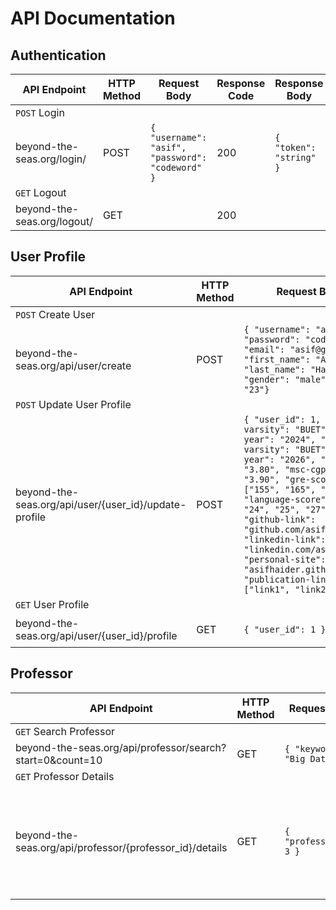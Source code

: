 # API Documentation

<!-- create tables for api documentation -->

## Authentication

| API Endpoint | HTTP Method | Request Body | Response Code | Response Body |
| --- | --- | --- | --- | --- |
| ```POST``` Login | | | | |
| beyond-the-seas.org/login/ | POST | ```{ "username": "asif", "password": "codeword" }``` | 200 | ```{ "token": "string" }``` |
| ```GET``` Logout | | | | |
| beyond-the-seas.org/logout/ | GET | | 200 | |


## User Profile
<!-- API endpoint format: beyond-the-seas.org/api/user/ -->
<!-- Beutify the response body so that it looks like JSON format -->

| API Endpoint | HTTP Method | Request Body | Response Code | Response Body |
| --- | --- | --- | --- | --- |
| ```POST``` Create User | | | | |
| beyond-the-seas.org/api/user/create | POST | ```{ "username": "asif", "password": "codeword", "email": "asif@gmail.com", "first_name": "Asif", "last_name": "Haider", "gender": "male", "age": "23"}``` | 201 | ``` { "profile": {} } ``` |
| ```POST``` Update User Profile | | | | |
| beyond-the-seas.org/api/user/{user_id}/update-profile | POST | ``` { "user_id": 1, "bsc-varsity": "BUET", "bsc-year": "2024", "msc-varsity": "BUET", "msc-year": "2026", "bsc-cgpa": "3.80", "msc-cgpa": "3.90", "gre-score": ["155", "165", "4.0"], "language-score": ["23", "24", "25", "27"], "github-link": "github.com/asifhaider", "linkedin-link": "linkedin.com/asifhaider", "personal-site": "asifhaider.github.io", "publication-link": ["link1", "link2"] } ``` | 200 | ``` { "profile": {} } ``` |
| ```GET``` User Profile | | | | |
| beyond-the-seas.org/api/user/{user_id}/profile | GET | ```{ "user_id": 1 }``` | 200 | ```{ "profile": {} }``` |

## Professor
<!-- API endpoint format: beyond-the-seas.org/api/professor/ -->

| API Endpoint | HTTP Method | Request Body | Response Code | Response Body |
| --- | --- | --- | --- | --- |
| ```GET``` Search Professor | | | | |
beyond-the-seas.org/api/professor/search?start=0&count=10 | GET | ```{ "keyword": "Big Data" }``` | 200 | ```{ "professors": [] }``` |
| ```GET``` Professor Details | | | | |
| beyond-the-seas.org/api/professor/{professor_id}/details | GET | ```{ "professor_id": 3 }``` | 200 | ```{ "professor": {"name": "Latifur Khan", "designation": "Professor", "department": "Computer Science", "university": "University of Texas at Dallas", "research-area": ["Big Data", "Data Streams", "Cyber Security"], "email": "khan@utdallas.edu", "address": "3322 ECSS, Dallas, TX, USA", "website": "https://cs.utdallas.edu/people/faculty/khan-latifur/", "scholar-info": ["14004", "65"], "funding-opportunity": [], "ongoing-projects": [], "feedback": []}``` |

